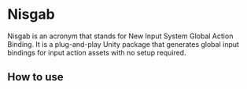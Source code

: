 # Nisgab
Nisgab is an acronym that stands for New Input System Global Action Binding.
It is a plug-and-play Unity package that generates global input bindings for input action assets with no setup required.

## How to use
